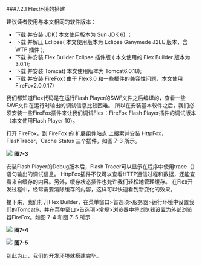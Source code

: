 ###7.2.1 Flex环境的搭建

建议读者使用与本文相同的软件版本：
- 下载 并安装 JDK( 本文使用版本为 Sun JDK 6) ；
- 下载 并解压 Eclipse( 本文使用版本为 Eclipse Ganymede J2EE 版本，含 WTP 插件 );
- 下载 并安装 Flex Builder Eclipse 插件版 ( 本文使用的 Flex Builder 版本为 3.0.1);
- 下载 并安装 Tomcat( 本文使用版本为 Tomcat6.0.18);
- 下载 并安装 FireFox( 由于 Flex3.0 和一些插件的兼容性问题，本文使用 FireFox2.0.0.17)

我们都知道Flex代码是在运行Flash Player的SWF文件之后编译的，查看一些SWF文件在运行时输出的调试信息比较困难。 所以在安装基本软件之后，我们必须安装一些FireFox插件来让我们调试Flex：FireFox Flash Player插件的调试版本（本文使用Flash Player 10）。

打开 FireFox，到 FireFox 的 扩展组件站点 上搜索并安装 HttpFox，FlashTracer，Cache Status 三个插件，如图 7-3 所示。


![](/assets/image001.jpg)
**图7-3**


安装Flash Player的Debug版本后，Flash Tracer可以显示在程序中使用trace（）语句输出的调试信息。 HttpFox插件不仅可以查看HTTP通信过程和数据，还能查看来自缓存的内容。另外，缓存状态插件也允许我们轻松地管理缓存。 在Flex开发过程中，经常需要清除缓存的内容，这样可以快速看到新变化的效果。

接下来，我们打开Flex Builder，在菜单窗口>首选项>服务器>运行环境中设置我们的Tomcat6，并在菜单窗口>首选项>常规>浏览器中将浏览器设置为外部浏览器FireFox。如图 7-4 和图 7-5 所示：


![](/assets/image00222222222222222.jpg)
**图7-4**



![](/assets/image00323123.jpg)
**图7-5**


到此为止，我们的开发环境就搭建完毕。



